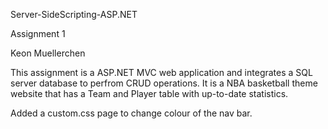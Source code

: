 Server-SideScripting-ASP.NET

Assignment 1

Keon Muellerchen

This assignment is a ASP.NET MVC web application and integrates a SQL server database to perfrom CRUD operations. 
It is a NBA basketball theme website that has a Team and Player table with up-to-date statistics.

Added a custom.css page to change colour of the nav bar.
